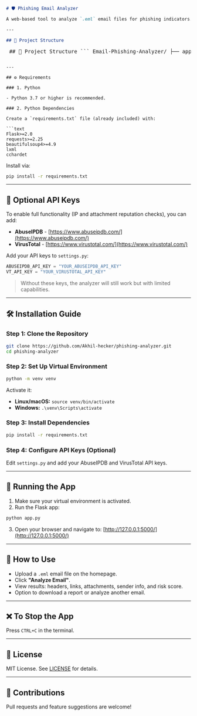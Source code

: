 ```markdown
# 🛡️ Phishing Email Analyzer

A web-based tool to analyze `.eml` email files for phishing indicators. Simply upload an email file, and the tool will generate a detailed report and a phishing risk score based on sender, header, URLs, IPs, and attachments.

---

## 📁 Project Structure

```

<pre lang="md"> ## 📁 Project Structure ``` Email-Phishing-Analyzer/ ├── app.py # Flask web application entry point ├── analyzer_engine.py # Core logic for analysis orchestration ├── settings.py # Configuration, scoring logic, API keys ├── requirements.txt # Python dependencies ├── readme.md │ ├── analyzers/ # Specialized phishing detection modules │ ├── __init__.py │ ├── utils.py │ ├── header_analyzer.py │ ├── ip_analyzer.py │ ├── url_analyzer.py │ ├── attachment_analyzer.py │ └── content_analyzer.py │ ├── templates/ # HTML templates for UI │ ├── index.html │ └── result.html │ ├── static/ # Optional CSS and JS files │ └── images/ │ └── uploads/ # Folder for uploaded `.eml` email files ``` </pre>

````

---

## ⚙️ Requirements

### 1. Python

- Python 3.7 or higher is recommended.

### 2. Python Dependencies

Create a `requirements.txt` file (already included) with:

```text
Flask>=2.0
requests>=2.25
beautifulsoup4>=4.9
lxml
cchardet
````

Install via:

```bash
pip install -r requirements.txt
```

---

## 🔐 Optional API Keys

To enable full functionality (IP and attachment reputation checks), you can add:

* **AbuseIPDB** - [https://www.abuseipdb.com/](https://www.abuseipdb.com/)
* **VirusTotal** - [https://www.virustotal.com/](https://www.virustotal.com/)

Add your API keys to `settings.py`:

```python
ABUSEIPDB_API_KEY = "YOUR_ABUSEIPDB_API_KEY"
VT_API_KEY = "YOUR_VIRUSTOTAL_API_KEY"
```

> Without these keys, the analyzer will still work but with limited capabilities.

---

## 🛠️ Installation Guide

### Step 1: Clone the Repository

```bash
git clone https://github.com/Akhil-hecker/phishing-analyzer.git
cd phishing-analyzer
```

### Step 2: Set Up Virtual Environment

```bash
python -m venv venv
```

Activate it:

* **Linux/macOS:** `source venv/bin/activate`
* **Windows:** `.\venv\Scripts\activate`

### Step 3: Install Dependencies

```bash
pip install -r requirements.txt
```

### Step 4: Configure API Keys (Optional)

Edit `settings.py` and add your AbuseIPDB and VirusTotal API keys.

---

## 🚀 Running the App

1. Make sure your virtual environment is activated.
2. Run the Flask app:

```bash
python app.py
```

3. Open your browser and navigate to:
   [http://127.0.0.1:5000/](http://127.0.0.1:5000/)

---

## 🧪 How to Use

* Upload a `.eml` email file on the homepage.
* Click **"Analyze Email"**.
* View results: headers, links, attachments, sender info, and risk score.
* Option to download a report or analyze another email.

---

## ❌ To Stop the App

Press `CTRL+C` in the terminal.

---

## 📄 License

MIT License. See [LICENSE](LICENSE) for details.

---

## 🙌 Contributions

Pull requests and feature suggestions are welcome!

```

